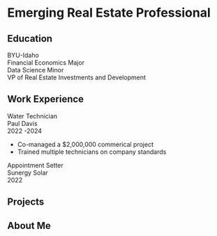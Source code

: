 # Emerging Real Estate Professional

## Education
BYU-Idaho  
Financial Economics Major  
Data Science Minor  
VP of Real Estate Investments and Development  


## Work Experience

Water Technician  
Paul Davis  
2022 -2024  
- Co-managed a $2,000,000 commerical project  
- Trained multiple technicians on company standards  

Appointment Setter  
Sunergy Solar  
2022  

## Projects 


## About Me

